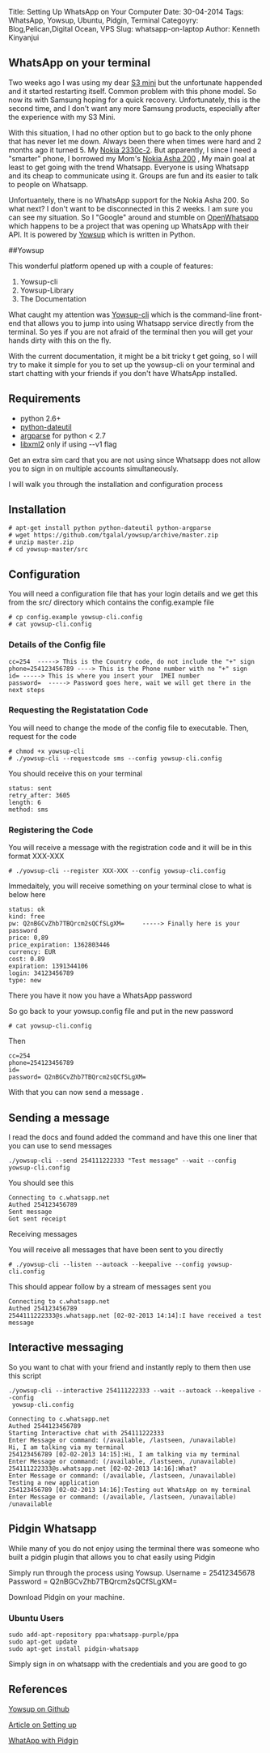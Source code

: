 Title: Setting Up WhatsApp on Your Computer
Date: 30-04-2014
Tags: WhatsApp, Yowsup, Ubuntu, Pidgin, Terminal
Categoyry: Blog,Pelican,Digital Ocean, VPS
Slug: whatsapp-on-laptop
Author: Kenneth Kinyanjui


## WhatsApp on your terminal


Two weeks ago I was using my dear [S3 mini]() but the unfortunate happended and it started restarting itself. Common 
problem with this phone model. So now its with Samsung hoping for a quick recovery. Unfortunately, this is the second time,
and I don't want any more Samsung products, especially after the experience with my S3 Mini.

With this situation, I had no other option but to go back to the only phone that has never let me down. Always been there
when times were hard and 2 months ago it turned 5. My [Nokia 2330c-2](). But apparently, I since I need a "smarter" phone, I 
borrowed my Mom's [Nokia Asha 200]() , My main goal at least to get going with the trend Whatsapp. Everyone is using Whatsapp 
and its cheap to communicate using it. Groups are fun and its easier to talk to people on Whatsapp.

Unfortuantely, there is no WhatsApp support for the Nokia Asha 200. So what next? I don't want to be disconnected in this 2 weeks.
I am sure you can see my situation. So I "Google" around and stumble on [OpenWhatsapp]() which happens to be a project that was 
opening up WhatsApp with their API. It is powered by [Yowsup]() which is written in Python.

##Yowsup

This wonderful platform opened up with a couple of features:

1. Yowsup-cli
2. Yowsup-Library
3. The Documentation


What caught my attention was [Yowsup-cli]() which is the command-line front-end that allows you to jump into using Whatsapp
service directly from the terminal. So yes if you are not afraid of the terminal then you will get your hands dirty with this on
the fly. 

With the current documentation, it might be a bit tricky t get going, so I will try to make it simple for you to set up the 
yowsup-cli on your terminal and start chatting with your friends if you don't have WhatsApp installed.


## Requirements

 * python 2.6+
 * [python-dateutil](http://labix.org/python-dateutil)
 * [argparse](http://code.google.com/p/argparse/) for python < 2.7
 * [libxml2](http://www.xmlsoft.org/python.html) only if using --v1 flag

Get an extra sim card that you are not using since Whatsapp does not allow you to sign in on
multiple accounts simultaneously. 

I will walk you through the installation and configuration process


## Installation

```
# apt-get install python python-dateutil python-argparse
# wget https://github.com/tgalal/yowsup/archive/master.zip
# unzip master.zip
# cd yowsup-master/src
```

## Configuration

You will need a configuration file that has your login details and we get this from the src/ directory 
which contains the config.example file

```
# cp config.example yowsup-cli.config
# cat yowsup-cli.config
```

### Details of the Config file

```
cc=254  -----> This is the Country code, do not include the "+" sign
phone=254123456789 ----> This is the Phone number with no "+" sign
id= -----> This is where you insert your  IMEI number
password=  -----> Password goes here, wait we will get there in the next steps
```

### Requesting the Registatation Code

You will need to change the mode of the config file to executable. Then, request for the code

```
# chmod +x yowsup-cli
# ./yowsup-cli --requestcode sms --config yowsup-cli.config
```

You should receive this on your terminal
```
status: sent
retry_after: 3605
length: 6
method: sms
```

### Registering the Code 

You will receive a message with the registration code and it will be in this format XXX-XXX

```
# ./yowsup-cli --register XXX-XXX --config yowsup-cli.config
```

Immedaitely, you will receive something on your terminal close to what is below here
```
status: ok
kind: free
pw: Q2nBGCvZhb7TBQrcm2sQCfSLgXM=     -----> Finally here is your password
price: 0,89
price_expiration: 1362803446
currency: EUR
cost: 0.89
expiration: 1391344106
login: 34123456789
type: new
```

There you have it now you have a WhatsApp password 

So go back to your yowsup.config file and put in the new password

```
# cat yowsup-cli.config
```

Then 

```
cc=254 
phone=254123456789 
id=
password= Q2nBGCvZhb7TBQrcm2sQCfSLgXM=

```


With that you can now send a message .

## Sending a message

I read the docs and found added the command and have this one liner that you can use to send messages

```
./yowsup-cli --send 254111222333 "Test message" --wait --config yowsup-cli.config
```

You should see this

```
Connecting to c.whatsapp.net
Authed 254123456789
Sent message
Got sent receipt
```


Receiving messages

You will receive all messages that have been sent to you directly

```
# ./yowsup-cli --listen --autoack --keepalive --config yowsup-cli.config
```

This should appear follow by a stream of messages sent you 

```
Connecting to c.whatsapp.net
Authed 254123456789
2544111222333@s.whatsapp.net [02-02-2013 14:14]:I have received a test message
```


## Interactive messaging

So you want to chat with your friend and instantly reply to them then use this script

```
./yowsup-cli --interactive 254111222333 --wait --autoack --keepalive --config
 yowsup-cli.config
```

```
Connecting to c.whatsapp.net
Authed 2544123456789
Starting Interactive chat with 254111222333
Enter Message or command: (/available, /lastseen, /unavailable)
Hi, I am talking via my terminal
254123456789 [02-02-2013 14:15]:Hi, I am talking via my terminal
Enter Message or command: (/available, /lastseen, /unavailable)
254111222333@s.whatsapp.net [02-02-2013 14:16]:What?
Enter Message or command: (/available, /lastseen, /unavailable)
Testing a new application
254123456789 [02-02-2013 14:16]:Testing out WhatsApp on my terminal
Enter Message or command: (/available, /lastseen, /unavailable)
/unavailable
```


## Pidgin Whatsapp


While many of you do not enjoy using the terminal there was someone who built a 
pidgin plugin that allows you to chat easily using Pidgin


Simply run through the process using Yowsup.
Username = 25412345678
Password = Q2nBGCvZhb7TBQrcm2sQCfSLgXM=


Download Pidgin on your machine.


### Ubuntu Users

```
sudo add-apt-repository ppa:whatsapp-purple/ppa
sudo apt-get update
sudo apt-get install pidgin-whatsapp
```

Simply sign in on whatsapp with the credentials and you are good to go


## References

[Yowsup on Github](https://github.com/tgalal/yowsup/wiki/yowsup-cli)

[Article on Setting up](Securityandrisk.blogspot.com/2013/07/whatsapp-via-python-open-security.html)

[WhatApp with Pidgin](http://samtinkers.wordpress.com/2014/01/11/install-whatsapp-on-ubuntu-12-04-12-10-13-04-13-10-mint-13141516)
